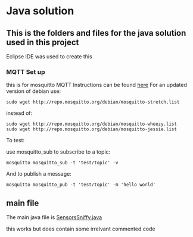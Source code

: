 # Java solution

## This is the folders and files for the java solution used in this project

Eclipse IDE was used to create this

### MQTT Set up
this is for mosquitto MQTT
Instructions can be found [here](https://mosquitto.org/blog/2013/01/mosquitto-debian-repository/)
For an updated version of debian use:
 ```
 sudo wget http://repo.mosquitto.org/debian/mosquitto-stretch.list
 ```
instead of:
```
sudo wget http://repo.mosquitto.org/debian/mosquitto-wheezy.list
sudo wget http://repo.mosquitto.org/debian/mosquitto-jessie.list
```
 To test:
 
 use mosquitto_sub to subscribe to a topic:

```mosquitto mosquitto_sub -t 'test/topic' -v```

And to publish a message:

```mosquitto mosquitto_pub -t 'test/topic' -m 'hello world'```

## main file
The main java file is [SensorsSniffy.java](src/main/java/com/masters/sniffy/SensorsSniffy.java )

this works but does contain some irrelvant commented code

